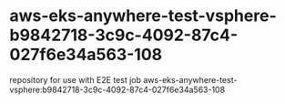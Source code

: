 # aws-eks-anywhere-test-vsphere-b9842718-3c9c-4092-87c4-027f6e34a563-108
repository for use with E2E test job aws-eks-anywhere-test-vsphere:b9842718-3c9c-4092-87c4-027f6e34a563-108
